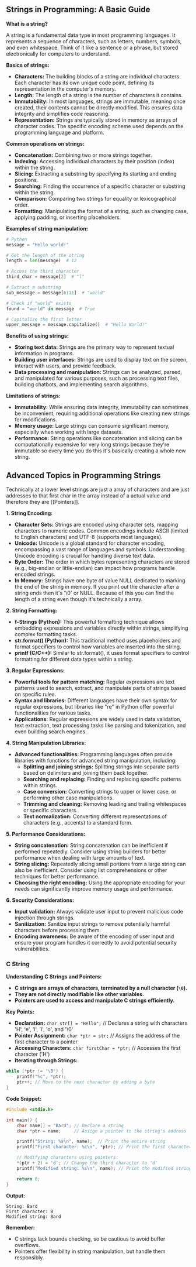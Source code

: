 ## Strings in Programming: A Basic Guide

**What is a string?**

A string is a fundamental data type in most programming languages. It represents a sequence of characters, such as letters, numbers, symbols, and even whitespace. Think of it like a sentence or a phrase, but stored electronically for computers to understand. 

**Basics of strings:**

- **Characters:** The building blocks of a string are individual characters. Each character has its own unique code point, defining its representation in the computer's memory.
- **Length:** The length of a string is the number of characters it contains.
- **Immutability:** In most languages, strings are immutable, meaning once created, their contents cannot be directly modified. This ensures data integrity and simplifies code reasoning.
- **Representation:** Strings are typically stored in memory as arrays of character codes. The specific encoding scheme used depends on the programming language and platform.

**Common operations on strings:**

- **Concatenation:** Combining two or more strings together.
- **Indexing:** Accessing individual characters by their position (index) within the string.
- **Slicing:** Extracting a substring by specifying its starting and ending positions.
- **Searching:** Finding the occurrence of a specific character or substring within the string.
- **Comparison:** Comparing two strings for equality or lexicographical order.
- **Formatting:** Manipulating the format of a string, such as changing case, applying padding, or inserting placeholders.

**Examples of string manipulation:**

```python
# Python
message = "Hello world!"

# Get the length of the string
length = len(message)  # 12

# Access the third character
third_char = message[2]  # "l"

# Extract a substring
sub_message = message[6:11]  # "world"

# Check if "world" exists
found = "world" in message  # True

# Capitalize the first letter
upper_message = message.capitalize()  # "Hello World!"
```

**Benefits of using strings:**

- **Storing text data:** Strings are the primary way to represent textual information in programs.
- **Building user interfaces:** Strings are used to display text on the screen, interact with users, and provide feedback.
- **Data processing and manipulation:** Strings can be analyzed, parsed, and manipulated for various purposes, such as processing text files, building chatbots, and implementing search algorithms.

**Limitations of strings:**

- **Immutability:** While ensuring data integrity, immutability can sometimes be inconvenient, requiring additional operations like creating new strings for modifications.
- **Memory usage:** Large strings can consume significant memory, especially when working with large datasets.
- **Performance:** String operations like concatenation and slicing can be computationally expensive for very long strings because they're immutable so every time you do this it's basically creating a whole new string.



## Advanced  Topics in Programming Strings

Technically at a lower level strings are just a array of characters and are just addresses to that first char in the array instead of a actual value and therefore they are [[Pointers]].

**1. String Encoding:**

- **Character Sets:** Strings are encoded using character sets, mapping characters to numeric codes. Common encodings include ASCII (limited to English characters) and UTF-8 (supports most languages).
- **Unicode:** Unicode is a global standard for character encoding, encompassing a vast range of languages and symbols. Understanding Unicode encoding is crucial for handling diverse text data.
- **Byte Order:** The order in which bytes representing characters are stored (e.g., big-endian or little-endian) can impact how programs handle encoded strings. 
- **In Memory:** Strings have one byte of value NULL dedicated to marking the end of the string in memory. If you print out the character after a string ends then it's '\\0' or NULL. Because of this you can find the length of a string even though it's technically a array.

**2. String Formatting:**

- **f-Strings (Python):** This powerful formatting technique allows embedding expressions and variables directly within strings, simplifying complex formatting tasks.
- **str.format() (Python):** This traditional method uses placeholders and format specifiers to control how variables are inserted into the string.
- **printf (C/C++):** Similar to str.format(), it uses format specifiers to control formatting for different data types within a string.

**3. Regular Expressions:**

- **Powerful tools for pattern matching:** Regular expressions are text patterns used to search, extract, and manipulate parts of strings based on specific rules.
- **Syntax and libraries:** Different languages have their own syntax for regular expressions, but libraries like "re" in Python offer powerful functionalities for various tasks.
- **Applications:** Regular expressions are widely used in data validation, text extraction, text processing tasks like parsing and tokenization, and even building search engines.

**4. String Manipulation Libraries:**

- **Advanced functionalities:** Programming languages often provide libraries with functions for advanced string manipulation, including:
    - **Splitting and joining strings:** Splitting strings into separate parts based on delimiters and joining them back together.
    - **Searching and replacing:** Finding and replacing specific patterns within strings.
    - **Case conversion:** Converting strings to upper or lower case, or performing other case manipulations.
    - **Trimming and cleaning:** Removing leading and trailing whitespaces or specific characters.
    - **Text normalization:** Converting different representations of characters (e.g., accents) to a standard form.

**5. Performance Considerations:**

- **String concatenation:** String concatenation can be inefficient if performed repeatedly. Consider using string builders for better performance when dealing with large amounts of text.
- **String slicing:** Repeatedly slicing small portions from a large string can also be inefficient. Consider using list comprehensions or other techniques for better performance.
- **Choosing the right encoding:** Using the appropriate encoding for your needs can significantly improve memory usage and performance.

**6. Security Considerations:**

- **Input validation:** Always validate user input to prevent malicious code injection through strings.
- **Sanitization:** Sanitize input strings to remove potentially harmful characters before processing them.
- **Encoding awareness:** Be aware of the encoding of user input and ensure your program handles it correctly to avoid potential security vulnerabilities.




### **C String**

**Understanding C Strings and Pointers:**

- **C strings are arrays of characters, terminated by a null character (`\0`).**
- **They are not directly modifiable like other variables.**
- **Pointers are used to access and manipulate C strings efficiently.**

**Key Points:**

- **Declaration:** `char str[] = "Hello";` // Declares a string with characters 'H', 'e', 'l', 'l', 'o', and '\0'
- **Pointer Assignment:** `char *ptr = str;` // Assigns the address of the first character to a pointer
- **Accessing Characters:** `char firstChar = *ptr;` // Accesses the first character ('H')
- **Iterating through Strings:**

```c
while (*ptr != '\0') {
    printf("%c", *ptr);
    ptr++; // Move to the next character by adding a byte
}
```


**Code Snippet:**

```c
#include <stdio.h>

int main() {
    char name[] = "Bard"; // Declare a string
    char *ptr = name;     // Assign a pointer to the string's address

    printf("String: %s\n", name);  // Print the entire string
    printf("First character: %c\n", *ptr); // Print the first character via pointer

    // Modifying characters using pointers:
    *(ptr + 2) = 'd'; // Change the third character to 'd'
    printf("Modified string: %s\n", name); // Print the modified string

    return 0;
}
```

**Output:**

```
String: Bard
First character: B
Modified string: Bard
```

**Remember:**

- C strings lack bounds checking, so be cautious to avoid buffer overflows.
- Pointers offer flexibility in string manipulation, but handle them responsibly.